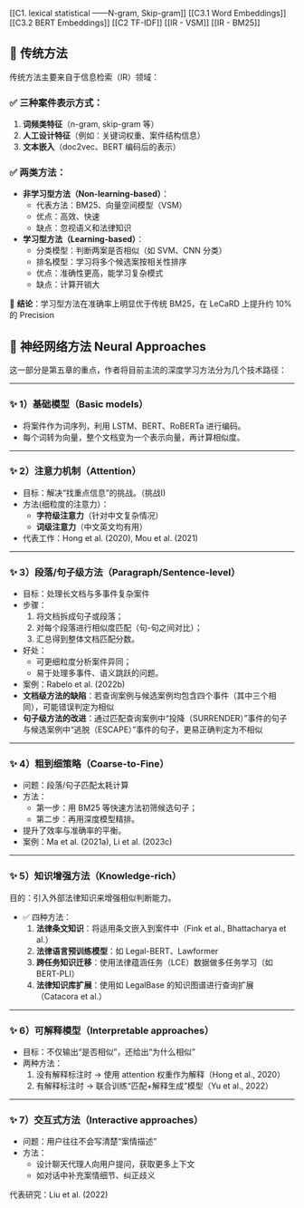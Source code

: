 [[C1. lexical statistical ——N-gram, Skip-gram]]
[[C3.1 Word Embeddings]]
[[C3.2 BERT Embeddings]]
[[C2 TF-IDF]]
[[IR - VSM]]
[[IR - BM25]]
## 🧩 传统方法

传统方法主要来自于信息检索（IR）领域：

### ✅ 三种案件表示方式：

1. **词频类特征**（n-gram, skip-gram 等）
2. **人工设计特征**（例如：关键词权重、案件结构信息）
3. **文本嵌入**（doc2vec、BERT 编码后的表示）

### ✅ 两类方法：

- **非学习型方法（Non-learning-based）**：
    - 代表方法：BM25、向量空间模型（VSM）
    - 优点：高效、快速
    - 缺点：忽视语义和法律知识
- **学习型方法（Learning-based）**：
    - 分类模型：判断两案是否相似（如 SVM、CNN 分类）
    - 排名模型：学习将多个候选案按相关性排序
    - 优点：准确性更高，能学习复杂模式
    - 缺点：计算开销大

🔎 **结论**：学习型方法在准确率上明显优于传统 BM25，在 LeCaRD 上提升约 10% 的 Precision

## 🧠  神经网络方法 Neural Approaches

这一部分是第五章的重点，作者将目前主流的深度学习方法分为几个技术路径：

---

### ✨ 1）基础模型（Basic models）

- 将案件作为词序列，利用 LSTM、BERT、RoBERTa 进行编码。
- 每个词转为向量，整个文档变为一个表示向量，再计算相似度。

---

### ✨ 2）注意力机制（Attention）

- 目标：解决“找重点信息”的挑战。（挑战I)
- 方法(细粒度的注意力）：
    - **字符级注意力**（针对中文复杂情况）
    - **词级注意力**（中文英文均有用）
- 代表工作：Hong et al. (2020), Mou et al. (2021)

---

### ✨ 3）段落/句子级方法（Paragraph/Sentence-level）

- 目标：处理长文档与多事件复杂案件
- 步骤：
    1. 将文档拆成句子或段落；
    2. 对每个段落进行相似度匹配（句-句之间对比）；
    3. 汇总得到整体文档匹配分数。
- 好处：
    - 可更细粒度分析案件异同；
    - 易于处理多事件、语义跳跃的问题。
- 案例：Rabelo et al. (2022b)
- **文档级方法的缺陷**：若查询案例与候选案例均包含四个事件（其中三个相同），可能错误判定为相似
- **句子级方法的改进**：通过匹配查询案例中“投降（SURRENDER）”事件的句子与候选案例中“逃脱（ESCAPE）”事件的句子，更易正确判定为不相似

---

### ✨ 4）粗到细策略（Coarse-to-Fine）

- 问题：段落/句子匹配太耗计算
- 方法：
    - 第一步：用 BM25 等快速方法初筛候选句子；
    - 第二步：再用深度模型精排。
- 提升了效率与准确率的平衡。
- 案例：Ma et al. (2021a), Li et al. (2023c)

---

### ✨ 5）知识增强方法（Knowledge-rich）

目的：引入外部法律知识来增强相似判断能力。

- ✅ 四种方法：
    1. **法律条文知识**：将适用条文嵌入到案件中（Fink et al., Bhattacharya et al.）
    2. **法律语言预训练模型**：如 Legal-BERT、Lawformer
    3. **跨任务知识迁移**：使用法律蕴涵任务（LCE）数据做多任务学习（如 BERT-PLI）
    4. **法律知识库扩展**：使用如 LegalBase 的知识图谱进行查询扩展（Catacora et al.）

---

### ✨ 6）可解释模型（Interpretable approaches）

- 目标：不仅输出“是否相似”，还给出“为什么相似”
- 两种方法：
    1. 没有解释标注时 → 使用 attention 权重作为解释（Hong et al., 2020）
    2. 有解释标注时 → 联合训练“匹配+解释生成”模型（Yu et al., 2022）
    
---
### ✨ 7）交互式方法（Interactive approaches）

- 问题：用户往往不会写清楚“案情描述”
- 方法：
    - 设计聊天代理人向用户提问，获取更多上下文
    - 如对话中补充案情细节、纠正歧义
    
代表研究：Liu et al. (2022)